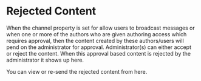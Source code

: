 # Rejected Content
When the channel property is set for allow users to broadcast messages or when one or more of the authors who are given authoring access which requires approval, then the content created by these authors/users will pend on the administrator for approval. Administrator(s) can either accept or reject the content. 
When this approval based content is rejected by the administrator it shows up here.

You can view or re-send the rejected content from here. 

<!--stackedit_data:
eyJoaXN0b3J5IjpbLTEwNDM1NjAzMTRdfQ==
-->